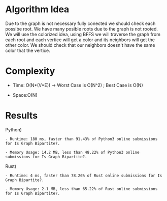 # Algorithm Idea

Due to the graph is not necessary fully conected we should check each possibe root. We have many posible roots due to the graph is not rooted. We will use the colorized idea, using BFFS we will traverse the graph from each root and each vertice will get a color and its neighbors will get the other color. We should check that our neighbors doesn't have the same color that the vertice.

# Complexity

- Time: O(N*(V*E)) -> Worst Case is O(N^2) ; Best Case is O(N)

- Space:O(N)

# Results

Python)

    - Runtime: 180 ms, faster than 91.43% of Python3 online submissions for Is Graph Bipartite?.

    - Memory Usage: 14.2 MB, less than 48.22% of Python3 online submissions for Is Graph Bipartite?.

Rust)

    - Runtime: 4 ms, faster than 78.26% of Rust online submissions for Is Graph Bipartite?.

    - Memory Usage: 2.1 MB, less than 65.22% of Rust online submissions for Is Graph Bipartite?.
